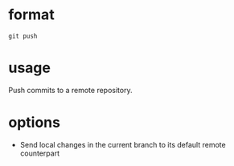 # format

`git push`
# usage

  Push commits to a remote repository.
# options

-   Send local changes in the current branch to its default remote counterpart 